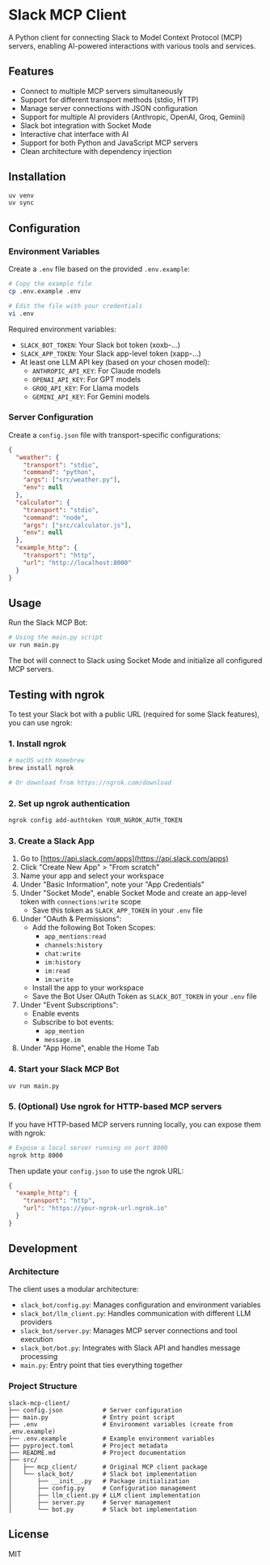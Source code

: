 # Slack MCP Client

A Python client for connecting Slack to Model Context Protocol (MCP) servers, enabling AI-powered interactions with various tools and services.

## Features

- Connect to multiple MCP servers simultaneously
- Support for different transport methods (stdio, HTTP)
- Manage server connections with JSON configuration
- Support for multiple AI providers (Anthropic, OpenAI, Groq, Gemini)
- Slack bot integration with Socket Mode
- Interactive chat interface with AI
- Support for both Python and JavaScript MCP servers
- Clean architecture with dependency injection

## Installation

```bash
uv venv
uv sync
```

## Configuration

### Environment Variables

Create a `.env` file based on the provided `.env.example`:

```bash
# Copy the example file
cp .env.example .env

# Edit the file with your credentials
vi .env
```

Required environment variables:

- `SLACK_BOT_TOKEN`: Your Slack bot token (xoxb-...)
- `SLACK_APP_TOKEN`: Your Slack app-level token (xapp-...)
- At least one LLM API key (based on your chosen model):
  - `ANTHROPIC_API_KEY`: For Claude models
  - `OPENAI_API_KEY`: For GPT models
  - `GROQ_API_KEY`: For Llama models
  - `GEMINI_API_KEY`: For Gemini models

### Server Configuration

Create a `config.json` file with transport-specific configurations:

```json
{
  "weather": {
    "transport": "stdio",
    "command": "python",
    "args": ["src/weather.py"],
    "env": null
  },
  "calculator": {
    "transport": "stdio",
    "command": "node",
    "args": ["src/calculator.js"],
    "env": null
  },
  "example_http": {
    "transport": "http",
    "url": "http://localhost:8000"
  }
}
```

## Usage

Run the Slack MCP Bot:

```bash
# Using the main.py script
uv run main.py
```

The bot will connect to Slack using Socket Mode and initialize all configured MCP servers.

## Testing with ngrok

To test your Slack bot with a public URL (required for some Slack features), you can use ngrok:

### 1. Install ngrok

```bash
# macOS with Homebrew
brew install ngrok

# Or download from https://ngrok.com/download
```

### 2. Set up ngrok authentication

```bash
ngrok config add-authtoken YOUR_NGROK_AUTH_TOKEN
```

### 3. Create a Slack App

1. Go to [https://api.slack.com/apps](https://api.slack.com/apps)
2. Click "Create New App" > "From scratch"
3. Name your app and select your workspace
4. Under "Basic Information", note your "App Credentials"
5. Under "Socket Mode", enable Socket Mode and create an app-level token with `connections:write` scope
   - Save this token as `SLACK_APP_TOKEN` in your `.env` file
6. Under "OAuth & Permissions":
   - Add the following Bot Token Scopes:
     - `app_mentions:read`
     - `channels:history`
     - `chat:write`
     - `im:history`
     - `im:read`
     - `im:write`
   - Install the app to your workspace
   - Save the Bot User OAuth Token as `SLACK_BOT_TOKEN` in your `.env` file
7. Under "Event Subscriptions":
   - Enable events
   - Subscribe to bot events:
     - `app_mention`
     - `message.im`
8. Under "App Home", enable the Home Tab

### 4. Start your Slack MCP Bot

```bash
uv run main.py
```

### 5. (Optional) Use ngrok for HTTP-based MCP servers

If you have HTTP-based MCP servers running locally, you can expose them with ngrok:

```bash
# Expose a local server running on port 8000
ngrok http 8000
```

Then update your `config.json` to use the ngrok URL:

```json
{
  "example_http": {
    "transport": "http",
    "url": "https://your-ngrok-url.ngrok.io"
  }
}
```

## Development

### Architecture

The client uses a modular architecture:

- `slack_bot/config.py`: Manages configuration and environment variables
- `slack_bot/llm_client.py`: Handles communication with different LLM providers
- `slack_bot/server.py`: Manages MCP server connections and tool execution
- `slack_bot/bot.py`: Integrates with Slack API and handles message processing
- `main.py`: Entry point that ties everything together

### Project Structure

```
slack-mcp-client/
├── config.json           # Server configuration
├── main.py               # Entry point script
├── .env                  # Environment variables (create from .env.example)
├── .env.example          # Example environment variables
├── pyproject.toml        # Project metadata
├── README.md             # Project documentation
├── src/
│   ├── mcp_client/       # Original MCP client package
│   └── slack_bot/        # Slack bot implementation
│       ├── __init__.py   # Package initialization
│       ├── config.py     # Configuration management
│       ├── llm_client.py # LLM client implementation
│       ├── server.py     # Server management
│       └── bot.py        # Slack bot implementation
```

## License

MIT
